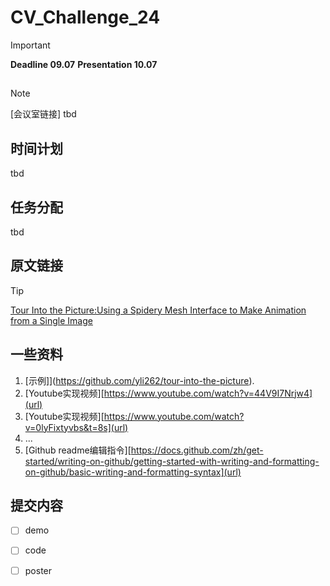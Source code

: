 # CV_Challenge_24


> [!IMPORTANT]
> **Deadline 09.07**
> **Presentation 10.07**

## 
> [!NOTE]
> [会议室链接] tbd
>
## 时间计划
tbd

## 任务分配
tbd

## 原文链接
> [!TIP]
[Tour Into the Picture:Using a Spidery Mesh Interface to Make Animation from a Single Image](http://graphics.cs.cmu.edu/courses/15-463/2011_fall/Papers/TIP.pdf)

## 一些资料
1. [示例]](https://github.com/yli262/tour-into-the-picture).
2. [Youtube实现视频][https://www.youtube.com/watch?v=44V9I7Nrjw4](url)
3. [Youtube实现视频][https://www.youtube.com/watch?v=0lyFixtyvbs&t=8s](url)
4. ...
5. [Github readme编辑指令][https://docs.github.com/zh/get-started/writing-on-github/getting-started-with-writing-and-formatting-on-github/basic-writing-and-formatting-syntax](url)

## 提交内容
- [ ] demo
- [ ] code
- [ ] poster


